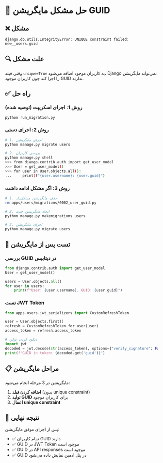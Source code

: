 # 🔧 حل مشکل مایگریشن GUID

## ❌ مشکل
```
django.db.utils.IntegrityError: UNIQUE constraint failed: new__users.guid
```

## 🔍 علت مشکل
وقتی فیلد `unique=True` به کاربران موجود اضافه می‌شود، Django نمی‌تواند مایگریشن را اجرا کند چون کاربران موجود GUID ندارند.

## ✅ راه حل

### روش 1: اجرای اسکریپت (توصیه شده)
```bash
python run_migration.py
```

### روش 2: اجرای دستی
```bash
# 1. اجرای مایگریشن
python manage.py migrate users

# 2. بررسی کاربران
python manage.py shell
>>> from django.contrib.auth import get_user_model
>>> User = get_user_model()
>>> for user in User.objects.all():
...     print(f"{user.username}: {user.guid}")
```

### روش 3: اگر مشکل ادامه داشت
```bash
# 1. حذف مایگریشن مشکل‌دار
rm apps/users/migrations/0002_user_guid.py

# 2. ایجاد مایگریشن جدید
python manage.py makemigrations users

# 3. اجرای مایگریشن
python manage.py migrate users
```

## 🧪 تست پس از مایگریشن

### بررسی GUID در دیتابیس
```python
from django.contrib.auth import get_user_model
User = get_user_model()

users = User.objects.all()
for user in users:
    print(f"User: {user.username}, GUID: {user.guid}")
```

### تست JWT Token
```python
from apps.users.jwt_serializers import CustomRefreshToken

user = User.objects.first()
refresh = CustomRefreshToken.for_user(user)
access_token = refresh.access_token

# دیکود کردن توکن
import jwt
decoded = jwt.decode(str(access_token), options={"verify_signature": False})
print(f"GUID in token: {decoded.get('guid')}")
```

## 📋 مراحل مایگریشن

مایگریشن در 3 مرحله انجام می‌شود:

1. **اضافه کردن فیلد** (بدون unique constraint)
2. **تولید GUID** برای کاربران موجود
3. **اعمال unique constraint**

## 🎯 نتیجه نهایی

پس از اجرای موفق مایگریشن:
- ✅ تمام کاربران GUID دارند
- ✅ GUID در JWT Token موجود است
- ✅ GUID در API responses موجود است
- ✅ GUID در پنل ادمین نمایش داده می‌شود
